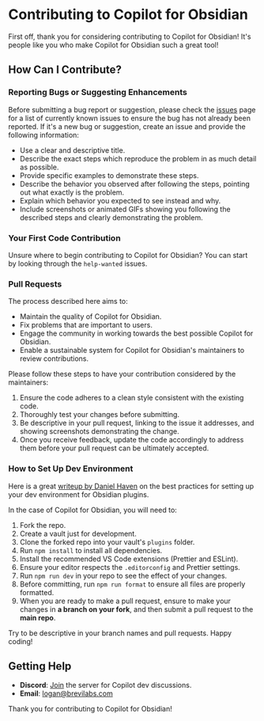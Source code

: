 # Contributing to Copilot for Obsidian

First off, thank you for considering contributing to Copilot for Obsidian! It's people like you who make Copilot for Obsidian such a great tool!

## How Can I Contribute?

### Reporting Bugs or Suggesting Enhancements

Before submitting a bug report or suggestion, please check the [issues](https://github.com/logancyang/obsidian-copilot/issues) page for a list of currently known issues to ensure the bug has not already been reported. If it's a new bug or suggestion, create an issue and provide the following information:

- Use a clear and descriptive title.
- Describe the exact steps which reproduce the problem in as much detail as possible.
- Provide specific examples to demonstrate these steps.
- Describe the behavior you observed after following the steps, pointing out what exactly is the problem.
- Explain which behavior you expected to see instead and why.
- Include screenshots or animated GIFs showing you following the described steps and clearly demonstrating the problem.

### Your First Code Contribution

Unsure where to begin contributing to Copilot for Obsidian? You can start by looking through the `help-wanted` issues.

### Pull Requests

The process described here aims to:

- Maintain the quality of Copilot for Obsidian.
- Fix problems that are important to users.
- Engage the community in working towards the best possible Copilot for Obsidian.
- Enable a sustainable system for Copilot for Obsidian's maintainers to review contributions.

Please follow these steps to have your contribution considered by the maintainers:

1. Ensure the code adheres to a clean style consistent with the existing code.
2. Thoroughly test your changes before submitting.
3. Be descriptive in your pull request, linking to the issue it addresses, and showing screenshots demonstrating the change.
4. Once you receive feedback, update the code accordingly to address them before your pull request can be ultimately accepted.

### How to Set Up Dev Environment

Here is a great [writeup by Daniel Haven](https://medium.com/gitconnected/how-to-set-up-the-ideal-obsidian-plugin-development-workflow-b222fe72280f) on the best practices for setting up your dev environment for Obsidian plugins.

In the case of Copilot for Obsidian, you will need to:

1. Fork the repo.
2. Create a vault just for development.
3. Clone the forked repo into your vault's `plugins` folder.
4. Run `npm install` to install all dependencies.
5. Install the recommended VS Code extensions (Prettier and ESLint).
6. Ensure your editor respects the `.editorconfig` and Prettier settings.
7. Run `npm run dev` in your repo to see the effect of your changes.
8. Before committing, run `npm run format` to ensure all files are properly formatted.
9. When you are ready to make a pull request, ensure to make your changes in **a branch on your fork**, and then submit a pull request to the **main repo**.

Try to be descriptive in your branch names and pull requests. Happy coding!

## Getting Help

- **Discord**: [Join](https://discord.gg/bFtfKDQqZt) the server for Copilot dev discussions.
- **Email**: logan@brevilabs.com

Thank you for contributing to Copilot for Obsidian!
